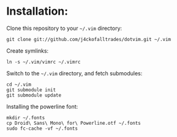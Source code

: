 # Installation:

Clone this repository to your `~/.vim` directory:

    git clone git://github.com/j4ckofalltrades/dotvim.git ~/.vim

Create symlinks:

    ln -s ~/.vim/vimrc ~/.vimrc

Switch to the `~/.vim` directory, and fetch submodules:

    cd ~/.vim
    git submodule init
    git submodule update

Installing the powerline font:

    mkdir ~/.fonts
    cp Droid\ Sans\ Mono\ for\ Powerline.otf ~/.fonts
    sudo fc-cache -vf ~/.fonts
